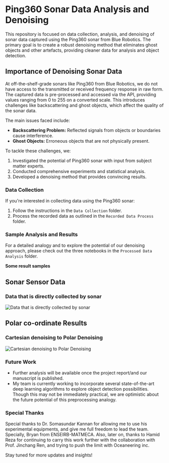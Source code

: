 # Ping360 Sonar Data Analysis and Denoising
This repository is focused on data collection, analysis, and denoising of sonar data captured using the Ping360 sonar from Blue Robotics. The primary goal is to create a robust denoising method that eliminates ghost objects and other artefacts, providing cleaner data for analysis and object detection.

## Importance of Denoising Sonar Data
At off-the-shelf-grade sonars like Ping360 from Blue Robotics, we do not have access to the transmitted or received frequency response in raw form. The captured data is pre-processed and accessed via the API, providing values ranging from 0 to 255 on a converted scale. This introduces challenges like backscattering and ghost objects, which affect the quality of the sonar data. 

The main issues faced include:
- **Backscattering Problem:** Reflected signals from objects or boundaries cause interference.
- **Ghost Objects:** Erroneous objects that are not physically present.

To tackle these challenges, we:
1. Investigated the potential of Ping360 sonar with input from subject matter experts.
2. Conducted comprehensive experiments and statistical analysis.
3. Developed a denoising method that provides convincing results.

### Data Collection
If you're interested in collecting data using the Ping360 sonar:
1. Follow the instructions in the `Data Collection` folder.
2. Process the recorded data as outlined in the `Recorded Data Process` folder.

### Sample Analysis and Results
For a detailed analogy and to explore the potential of our denoising approach, please check out the three notebooks in the `Processed Data Analysis` folder.

**Some result samples**

## Sonar Sensor Data
### Data that is directly collected by sonar
![Data that is directly collected by sonar](Ping360-Capture-analysis-and-AI/Results/Picture1.png)

## Polar co-ordinate Results
### Cartesian denoising to Polar Denoising
![Cartesian denoising to Polar Denoising](Ping360-Capture-analysis-and-AI/Results/Picture2.png)

### Future Work
- Further analysis will be available once the project report/and our manuscript is published.
- My team is currently working to incorporate several state-of-the-art deep learning algorithms to explore object detection possibilities. Though this may not be immediately practical, we are optimistic about the future potential of this preprocessing analogy.


### Special Thanks
Special thanks to Dr. Somasundar Kannan for allowing me to use his experimental equipments, and give me full freedom to lead the team. Specially, Bryan from ENSEIRB-MATMECA. Also, later on, thanks to Hamid Reza for continuing to carry this work further with the collaboration with Prof. Jinchang Ren, and trying to push the limit with Oceaneering inc.

Stay tuned for more updates and insights!
